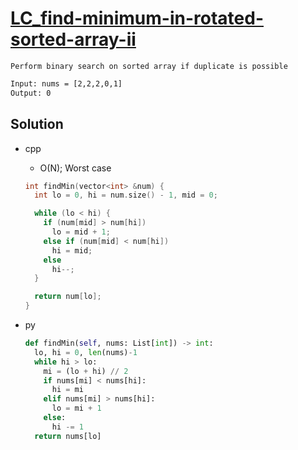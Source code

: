 # [LC_find-minimum-in-rotated-sorted-array-ii](https://leetcode.com/problems/find-minimum-in-rotated-sorted-array-ii)

```en
Perform binary search on sorted array if duplicate is possible
```

```txt
Input: nums = [2,2,2,0,1]
Output: 0
```

## Solution

* cpp
  * O(N); Worst case

  ```cpp
  int findMin(vector<int> &num) {
    int lo = 0, hi = num.size() - 1, mid = 0;

    while (lo < hi) {
      if (num[mid] > num[hi])
        lo = mid + 1;
      else if (num[mid] < num[hi])
        hi = mid;
      else
        hi--;
    }

    return num[lo];
  }
  ```

* py

  ```py
  def findMin(self, nums: List[int]) -> int:
    lo, hi = 0, len(nums)-1
    while hi > lo:
      mi = (lo + hi) // 2
      if nums[mi] < nums[hi]:
        hi = mi
      elif nums[mi] > nums[hi]:
        lo = mi + 1
      else:
        hi -= 1
    return nums[lo]
  ```
